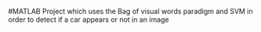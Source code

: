 #MATLAB Project which uses the Bag of visual words paradigm  and SVM in order to detect if a car appears or not in an image 
